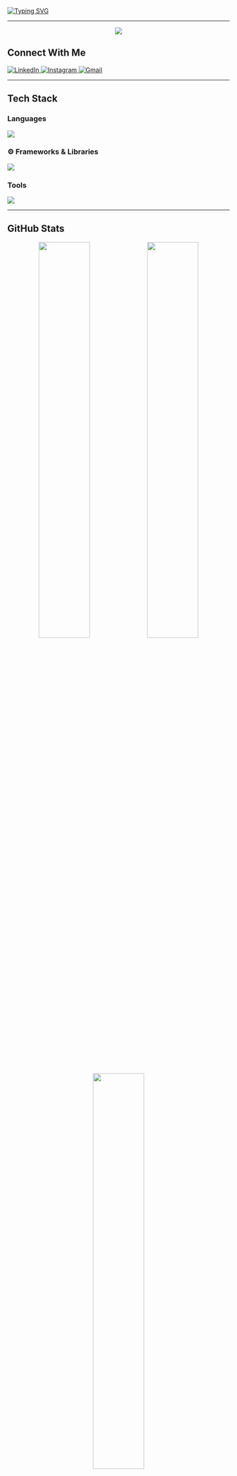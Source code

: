 [![Typing SVG](https://readme-typing-svg.demolab.com?font=Fira+Code&pause=1000&width=535&lines=Hi+👋+I'm+Aparnamol+K+S;Passionate+AI+and+Machine+Learning+enthusiast;Passionate+Web+Developer)](https://git.io/typing-svg)

---




<p align="center">
  <a href="https://github.com/Aparnamol-KS/github-readme-activity-graph">
    <img src="https://github-readme-activity-graph.vercel.app/graph?username=Aparnamol-KS&bg_color=0d1117&color=00e7ff&line=00e7ff&point=ffffff&area=true&hide_border=true" />
  </a>
</p>




## Connect With Me

<p> <a href="https://www.linkedin.com/in/aparnamol-ks/"> <img src="https://skillicons.dev/icons?i=linkedin" alt="LinkedIn" /> </a> <a href="https://instagram.com/_aparnamol_"> <img src="https://skillicons.dev/icons?i=instagram" alt="Instagram" /> </a> <a href="mailto:aparnamolks.off@gmail.com"> <img src="https://skillicons.dev/icons?i=gmail" alt="Gmail" /> </a> </p>

---

## Tech Stack

### Languages

  <p > <img src="https://skillicons.dev/icons?i=python,js,c,html,css,r" /> </p>


### ⚙️ Frameworks & Libraries

<p > <img src="https://skillicons.dev/icons?i=django,flask,bootstrap,react,express,sklearn,tailwind,nodejs" /> </p>

### Tools

<p > <img src="https://skillicons.dev/icons?i=git,github,vercel,mysql,postgres,mongodb,vscode,postman" /> </p>

---

## GitHub Stats

<p align="center">
  <img src="https://github-readme-stats.vercel.app/api?username=Aparnamol-KS&show_icons=true&theme=tokyonight&hide_border=true" width="48%" />
  <img src="https://streak-stats.demolab.com/?user=Aparnamol-KS&theme=radical&hide_border=true" width="48%" />
</p>

<p align="center">
  <img src="https://github-readme-stats.vercel.app/api/top-langs/?username=Aparnamol-KS&layout=compact&theme=tokyonight" width="48%" />
</p>

---

## GitHub Achievements

<p align="center">
  <img src="https://github-profile-trophy.vercel.app/?username=Aparnamol-KS&theme=radical&margin-w=10&no-frame=true" />
</p>

---

### Top Contributed Repo
![](https://github-contributor-stats.vercel.app/api?username=Aparnamol-KS&limit=5&theme=dark&combine_all_yearly_contributions=true)

---


## Dev Quote

<p align="center">
  <img src="https://quotes-github-readme.vercel.app/api?type=horizontal&theme=dark" />
</p>

---

![GitHub Activity Graph](https://github-readme-activity-graph.vercel.app/graph?username=Aparnamol-KS&theme=radical)



